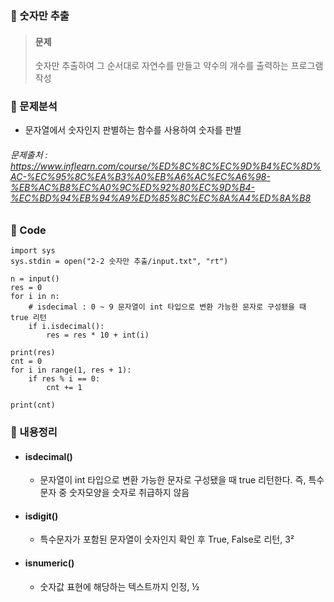 ### 🥉 숫자만 추출

> #### 문제
>
> 숫자만 추출하여 그 순서대로 자연수를 만들고 약수의 개수를 출력하는 프로그램 작성

### 📌 문제분석

- 문자열에서 숫자인지 판별하는 함수를 사용하여 숫자를 판별

###### 문제출처 : https://www.inflearn.com/course/%ED%8C%8C%EC%9D%B4%EC%8D%AC-%EC%95%8C%EA%B3%A0%EB%A6%AC%EC%A6%98-%EB%AC%B8%EC%A0%9C%ED%92%80%EC%9D%B4-%EC%BD%94%EB%94%A9%ED%85%8C%EC%8A%A4%ED%8A%B8

### 🔌 Code

```
import sys
sys.stdin = open("2-2 숫자만 추출/input.txt", "rt")

n = input()
res = 0
for i in n:
    # isdecimal : 0 ~ 9 문자열이 int 타입으로 변환 가능한 문자로 구성됐을 때 true 리턴
    if i.isdecimal():
        res = res * 10 + int(i)

print(res)
cnt = 0
for i in range(1, res + 1):
    if res % i == 0:
        cnt += 1

print(cnt)
```

### 📃 내용정리

- #### isdecimal()

  - 문자열이 int 타입으로 변환 가능한 문자로 구성됐을 때 true 리턴한다. 즉, 특수문자 중 숫자모양을 숫자로 취급하지 않음

- #### isdigit()

  - 특수문자가 포함된 문자열이 숫자인지 확인 후 True, False로 리턴, 3²

- #### isnumeric()
  - 숫자값 표현에 해당하는 텍스트까지 인정, ½
